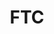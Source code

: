 ---
# This topic lives at
# https://digital.gov/topics/ftc

# Topic Title
title: "FTC"

# description — keep it short and clear
# summary: ""

# Weight
weight: 1

# For more information on managing topics,
# see https://github.com/GSA/digitalgov.gov/wiki/topics
---